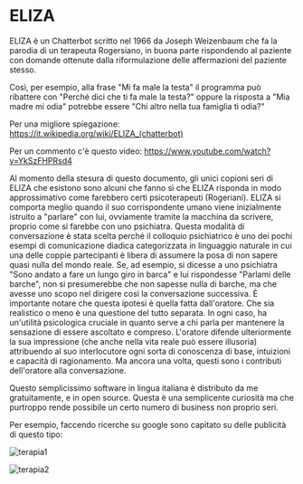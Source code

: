 # ELIZA
 ELIZA è un Chatterbot scritto nel 1966 da Joseph Weizenbaum che fa la parodia di un terapeuta Rogersiano, in buona parte rispondendo al paziente con domande ottenute dalla riformulazione delle affermazioni del paziente stesso. 

Così, per esempio, alla frase "Mi fa male la testa" il programma può ribattere con "Perché dici che ti fa male la testa?" oppure la risposta a "Mia madre mi odia" potrebbe essere "Chi altro nella tua famiglia ti odia?"

Per una migliore spiegazione: https://it.wikipedia.org/wiki/ELIZA_(chatterbot)

Per un commento c'è questo video: https://www.youtube.com/watch?v=YkSzFHPRsd4


Al momento della stesura di questo documento, gli unici copioni seri di ELIZA che esistono sono alcuni che fanno sì che ELIZA risponda in modo approssimativo come farebbero certi psicoterapeuti (Rogeriani). ELIZA si comporta meglio quando il suo corrispondente umano viene inizialmente istruito a "parlare" con lui, ovviamente tramite la macchina da scrivere, proprio come si farebbe con uno psichiatra. Questa modalità di conversazione è stata scelta perché il colloquio psichiatrico è uno dei pochi esempi di comunicazione diadica categorizzata in linguaggio naturale in cui una delle coppie partecipanti è libera di assumere la posa di non sapere quasi nulla del mondo reale. Se, ad esempio, si dicesse a uno psichiatra "Sono andato a fare un lungo giro in barca" e lui rispondesse "Parlami delle barche", non si presumerebbe che non sapesse nulla di barche, ma che avesse uno scopo nel dirigere così la conversazione successiva. È importante notare che questa ipotesi è quella fatta dall'oratore. Che sia realistico o meno è una questione del tutto separata. In ogni caso, ha un'utilità psicologica cruciale in quanto serve a chi parla per mantenere la sensazione di essere ascoltato e compreso. L'oratore difende ulteriormente la sua impressione (che anche nella vita reale può essere illusoria) attribuendo al suo interlocutore ogni sorta di conoscenza di base, intuizioni e capacità di ragionamento. Ma ancora una volta, questi sono i contributi dell'oratore alla conversazione.

Questo semplicissimo software in lingua italiana è distributo da me gratuitamente, e in open source. Questa è una semplicente curiosità ma che purtroppo rende possibile un certo numero di business non proprio seri.

Per esempio, faccendo ricerche su google sono capitato su delle publicità di questo tipo:

![terapia1](https://user-images.githubusercontent.com/99075689/235286819-0461a499-5ede-472d-a0b8-6b0d957dc378.jpg)

![terapia2](https://user-images.githubusercontent.com/99075689/235286824-bb0b9d94-0c22-476e-8609-2776b04033b2.jpg)


